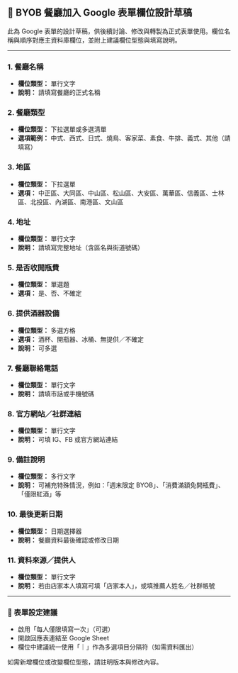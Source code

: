 ## 📝 BYOB 餐廳加入 Google 表單欄位設計草稿

此為 Google 表單的設計草稿，供後續討論、修改與轉製為正式表單使用。欄位名稱與順序對應主資料庫欄位，並附上建議欄位型態與填寫說明。

---

### 1. 餐廳名稱

* **欄位類型：** 單行文字
* **說明：** 請填寫餐廳的正式名稱

### 2. 餐廳類型

* **欄位類型：** 下拉選單或多選清單
* **選項範例：** 中式、西式、日式、燒鳥、客家菜、素食、牛排、義式、其他（請填寫）

### 3. 地區

* **欄位類型：** 下拉選單
* **選項：** 中正區、大同區、中山區、松山區、大安區、萬華區、信義區、士林區、北投區、內湖區、南港區、文山區

### 4. 地址

* **欄位類型：** 單行文字
* **說明：** 請填寫完整地址（含區名與街道號碼）

### 5. 是否收開瓶費

* **欄位類型：** 單選題
* **選項：** 是、否、不確定

### 6. 提供酒器設備

* **欄位類型：** 多選方格
* **選項：** 酒杯、開瓶器、冰桶、無提供／不確定
* **說明：** 可多選

### 7. 餐廳聯絡電話

* **欄位類型：** 單行文字
* **說明：** 請填市話或手機號碼

### 8. 官方網站／社群連結

* **欄位類型：** 單行文字
* **說明：** 可填 IG、FB 或官方網站連結

### 9. 備註說明

* **欄位類型：** 多行文字
* **說明：** 可補充特殊情況，例如：「週末限定 BYOB」、「消費滿額免開瓶費」、「僅限紅酒」等

### 10. 最後更新日期

* **欄位類型：** 日期選擇器
* **說明：** 餐廳資料最後確認或修改日期

### 11. 資料來源／提供人

* **欄位類型：** 單行文字
* **說明：** 若由店家本人填寫可填「店家本人」，或填推薦人姓名／社群帳號

---

### 📌 表單設定建議

* 啟用「每人僅限填寫一次」（可選）
* 開啟回應表連結至 Google Sheet
* 欄位中建議統一使用「｜」作為多選項目分隔符（如需資料匯出）

如需新增欄位或改變欄位型態，請註明版本與修改內容。
